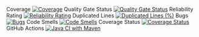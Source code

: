 Coverage [![Coverage](https://sonarcloud.io/api/project_badges/measure?project=na&metric=coverage)](https://sonarcloud.io/summary/new_code?id=na)
Quality Gate Status [![Quality Gate Status](https://sonarcloud.io/api/project_badges/measure?project=na&metric=alert_status)](https://sonarcloud.io/summary/new_code?id=na)
Reliability Rating [![Reliability Rating](https://sonarcloud.io/api/project_badges/measure?project=na&metric=reliability_rating)](https://sonarcloud.io/summary/new_code?id=na)
Duplicated Lines [![Duplicated Lines (%)](https://sonarcloud.io/api/project_badges/measure?project=na&metric=duplicated_lines_density)](https://sonarcloud.io/summary/new_code?id=na)
Bugs [![Bugs](https://sonarcloud.io/api/project_badges/measure?project=na&metric=bugs)](https://sonarcloud.io/summary/new_code?id=na)
Code Smells [![Code Smells](https://sonarcloud.io/api/project_badges/measure?project=na&metric=code_smells)](https://sonarcloud.io/summary/new_code?id=na)
Coverage Status [![Coverage Status](https://coveralls.io/repos/github/shahnawazkhan988/car-Management/badge.svg?branch=master)](https://coveralls.io/github/shahnawazkhan988/car-Management?branch=master)
GitHub Actions [![Java CI with Maven](https://github.com/na/car/actions/workflows/maven.yml/badge.svg)](https://github.com/na/car/actions/workflows/maven.yml)
